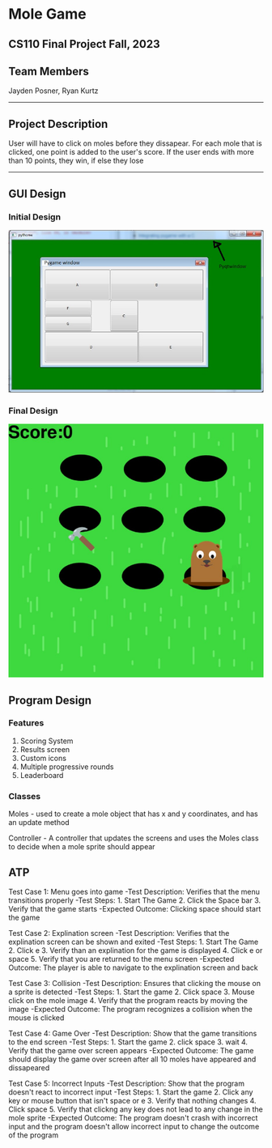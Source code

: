 
# Mole Game
## CS110 Final Project  Fall, 2023

## Team Members

Jayden Posner, Ryan Kurtz
***

## Project Description

User will have to click on moles before they dissapear. For each mole that is clicked, one point is added to the user's score. If the user ends with more than 10 points, they win, if else they lose
***    

## GUI Design

### Initial Design

![initial gui](assets/gui.jpg)

### Final Design

![final gui](assets/finalgui.jpg)

## Program Design

### Features

1. Scoring System
2. Results screen
3. Custom icons
4. Multiple progressive rounds
5. Leaderboard

### Classes

Moles - used to create a mole object that has x and y coordinates, and has an update method

Controller - A controller that updates the screens and uses the Moles class to decide when a mole sprite should appear


## ATP

Test Case 1: Menu goes into game
-Test Description: Verifies that the menu transitions properly
-Test Steps:
    1. Start The Game
    2. Click the Space bar
    3. Verify that the game starts
-Expected Outcome: Clicking space should start the game

Test Case 2: Explination screen
-Test Description: Verifies that the explination screen can be shown and exited
-Test Steps:
    1. Start The Game
    2. Click e
    3. Verify than an explination for the game is displayed
    4. Click e or space
    5. Verify that you are returned to the menu screen
-Expected Outcome: The player is able to navigate to the explination screen and back

Test Case 3: Collision
-Test Description: Ensures that clicking the mouse on a sprite is detected
-Test Steps:
    1. Start the game
    2. Click space
    3. Mouse click on the mole image
    4. Verify that the program reacts by moving the image
-Expected Outcome: The program recognizes a collision when the mouse is clicked

Test Case 4: Game Over
-Test Description: Show that the game transitions to the end screen
-Test Steps:
    1. Start the game
    2. click space
    3. wait
    4. Verify that the game over screen appears
-Expected Outcome: The game should display the game over screen after all 10 moles have appeared and dissapeared

Test Case 5: Incorrect Inputs
-Test Description: Show that the program doesn't react to incorrect input
-Test Steps:
    1. Start the game
    2. Click any key or mouse button that isn't space or e
    3. Verify that nothing changes
    4. Click space
    5. Verify that clickng any key does not lead to any change in the mole sprite
-Expected Outcome: The program doesn't crash with incorrect input and the program doesn't allow incorrect input to change the outcome of the program

    















    















